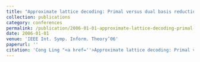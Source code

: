 ```yaml
---
title: "Approximate lattice decoding: Primal versus dual basis reduction"
collection: publications
category: conferences
permalink: /publication/2006-01-01-approximate-lattice-decoding-primal-versus-dual-basis-reduction
date: 2006-01-01
venue: 'IEEE Int. Symp. Inform. Theory’06'
paperurl: ''
citation: 'Cong Ling "<a href=''>Approximate lattice decoding: Primal versus dual basis reduction</a>", IEEE Int. Symp. Inform. Theory’06, Seattle, July 2006.'
---
```

